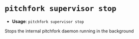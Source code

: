 # `pitchfork supervisor stop`

- **Usage**: `pitchfork supervisor stop`

Stops the internal pitchfork daemon running in the background

